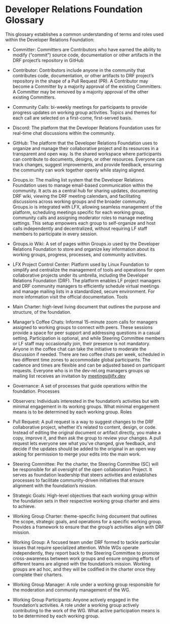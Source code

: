 # Developer Relations Foundation Glossary

This glossary establishes a common understanding of terms and roles used within the Developer Relations Foundation:


- Committer: Committers are Contributors who have earned the ability to modify (“commit”) source code, documentation or other artifacts in the DRF project’s repository in GitHub

- Contributor: Contributors include anyone in the community that contributes code, documentation, or other artifacts to DRF project’s repository in the shape of a Pull Request (PR).
A Contributor may become a Committer by a majority approval of the existing Committers. A Committer may be removed by a majority approval of the other existing Committers.

- Community Calls: bi-weekly meetings for participants to provide progress updates on working group activities. Topics and themes for each call are selected on a first-come, first-served basis.

- Discord: The platform that the Developer Relations Foundation uses for real-time chat discussions within the community.

- GitHub: The platform that the Developer Relations Foundation uses to organize and manage their collaborative project and its resources in a transparent and open way.
Is the shared workspace where participants can contribute to documents, designs, or other resources. Everyone can track changes, suggest improvements, and provide feedback,
ensuring the community can work together openly while staying aligned.

- Groups.io: The mailing list system that the Developer Relations Foundation uses to manage email-based communication within the community. It acts as a central hub for sharing updates, documenting DRF wiki, viewing the DRF meeting calendars, and facilitating discussions across working groups and the broader community. Groups.io is integrated with LFX, allowing seamless management of the platform, scheduling meetings specific for each working group, community calls and assigning moderator roles to manage meeting settings. This setup empowers each group to self-organize and host calls independently and decentralized, without requiring LF staff members to participate in every session.

- Groups.io Wiki: A set of pages within Groups.io used by the Developer Relations Foundation to store and organize key information about its working groups, progress, processes, and community activities.

- LFX Project Control Center: Platform used by Linux Foundation to simplify and centralize the management of tools and operations for open collaborative projects under its umbrella, including the Developer Relations Foundation (DRF). The platform enables LF project managers and DRF community managers to efficiently schedule virtual meetings and manage mailing lists in a standardized, secure environment. For more information visit the official documentation. Tools

- Main Charter: high-level living document that outlines the purpose and structure, of the foundation.

- Manager’s Coffee Chats: Informal 15-minute zoom calls for managers assigned to working groups to connect with peers. These sessions provide a space for peer support and addressing questions in a
casual setting. Participation is optional, and while Steering Committee members or LF staff may occasionally join, their presence is not mandatory. Anyone in the coffee chat can take the initiative to moderate the discussion if needed. There are two coffee chats per week, scheduled in two different time zones to accommodate global participants. 
The cadence and times are flexible and can be adjusted based on participant requests. Everyone who is in the dev-rel.org managers groups up mailing list receives an invitation by meetings@lfx.dev

- Governance: A set of processes that guide operations within the foundation. Processes

- Observers: Individuals interested in the foundation’s activities but with minimal engagement in its working groups.  What minimal engagement means is to be determined by each working group. Roles 

- Pull Request: A pull request is a way to suggest changes to the DRF collaborative project, whether it’s related to content, design, or code. Instead of editing the original document or artifact directly, you make a copy, improve it, and then ask the group to review your changes. A pull request lets everyone see what you’ve changed, give feedback, and decide if the updates should be added to the original in an open way asking for permission to merge your edits into the main work.

- Steering Committee: Per the charter, the Steering Committee (SC) will be responsible for all oversight of the open collaboration Project. It serves as foundation leadership that steers activities and establishes processes to facilitate community-driven initiatives that ensure alignment with the foundation’s mission.

- Strategic Goals: High-level objectives that each working group within the foundation sets in their respective working group charter and aims to achieve.

- Working Group Charter: theme-specific living document that outlines the scope, strategic goals, and operations for a specific working group. Provides a framework to ensure that the group’s activities align with DRF mission. 

- Working Group: A focused team under DRF formed to tackle particular issues that require specialized attention. While WGs operate independently, they report back to the Steering Committee to promote cross-awareness between work groups and ensure ongoing efforts of different teams are aligned with the foundation’s mission. Working groups are ad hoc, and they will be codified in the charter once they complete their charters.

- Working Group Manager: A role under a working group responsible for the moderation and community management of the WG.

- Working Group Participants: Anyone actively engaged in the foundation’s activities. A role under a working group actively contributing to the work of the WG. What active participation means is to
be determined by each working group.
